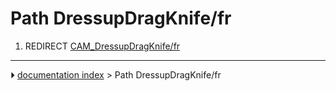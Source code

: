 # Path DressupDragKnife/fr
1.  REDIRECT [CAM_DressupDragKnife/fr](CAM_DressupDragKnife/fr.md)



---
⏵ [documentation index](../README.md) > Path DressupDragKnife/fr
